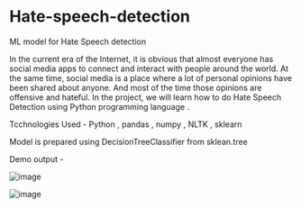 # Hate-speech-detection
ML model for Hate Speech detection

In the current era of the Internet, it is obvious that almost everyone has social media apps to connect and interact with people around the world.
At the same time, social media is a place where a lot of personal opinions have been shared about anyone. 
And most of the time those opinions are offensive and hateful.
In the project, we will learn how to do Hate Speech Detection using Python programming language . 

Tcchnologies Used - Python , pandas , numpy , NLTK , sklearn

Model is prepared using DecisionTreeClassifier from sklean.tree


Demo output - 

![image](https://user-images.githubusercontent.com/76932742/174738825-9b461891-f5a6-4eb8-9405-8e6de8f1c420.png)


![image](https://user-images.githubusercontent.com/76932742/174738949-c61e2c14-5d3d-4a11-a289-7444ab8a9c8c.png)
